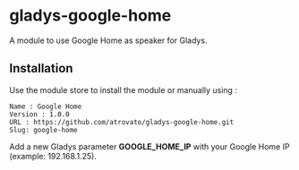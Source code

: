 # gladys-google-home

A module to use Google Home as speaker for Gladys.

## Installation

Use the module store to install the module or manually using :

```
Name : Google Home
Version : 1.0.0
URL : https://github.com/atrovato/gladys-google-home.git
Slug: google-home
```

Add a new Gladys parameter __GOOGLE_HOME_IP__ with your Google Home IP (example: 192.168.1.25).
